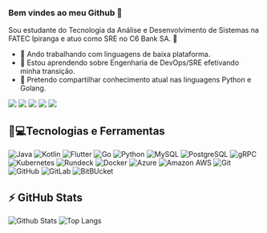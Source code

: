 ### Bem vindes ao meu Github 👋

Sou estudante do Tecnologia da Análise e Desenvolvimento de Sistemas na FATEC Ipiranga e atuo como SRE no C6 Bank SA. 🥇

- 🔭 Ando trabalhando com linguagens de baixa plataforma.
- 🌱 Estou aprendendo sobre Engenharia de DevOps/SRE efetivando minha transição.
- 🤝 Pretendo compartilhar conhecimento atual nas linguagens Python e Golang. 


[<img src="https://img.shields.io/badge/twitter-%231DA1F2.svg?&style=for-the-badge&logo=twitter&logoColor=white" />](https://twitter.com/lileangelo) [<img src="https://img.shields.io/badge/medium-%2312100E.svg?&style=for-the-badge&logo=medium&logoColor=white" />](https://medium.com/@liliane.angelomartins)  [<img src="https://img.shields.io/badge/linkedin-%230077B5.svg?&style=for-the-badge&logo=linkedin&logoColor=white" />](https://www.linkedin.com/in/liliane-angelo) [<img src = "https://img.shields.io/badge/instagram-%23E4405F.svg?&style=for-the-badge&logo=instagram&logoColor=white">](https://www.instagram.com/lilie.angelo/) [<img src = "https://img.shields.io/badge/facebook-%231877F2.svg?&style=for-the-badge&logo=facebook&logoColor=white">](https://www.facebook.com/Lilie.Martins)


## 🚀💻Tecnologias e Ferramentas

![Java](https://img.shields.io/badge/-Java-black?style=flat-square&logo=Java)
![Kotlin](https://img.shields.io/badge/-Kotlin-lilac?style=flat-square&logo=Kotlin)
![Flutter](https://img.shields.io/badge/-FLutter-blue?style=flat-square&logo=flutter)
![Go](https://img.shields.io/badge/-Go-blue?style=flat-square&logo=Go)
![Python](https://img.shields.io/badge/-Python-white?style=flat-square&logo=Python)
![MySQL](https://img.shields.io/badge/-MySQL-black?style=flat-square&logo=mysql)
![PostgreSQL](https://img.shields.io/badge/-PostgreSQL-336791?style=flat-square&logo=postgresql)
![gRPC](https://img.shields.io/badge/-gRPC-lilac?style=flat-square&logo=gRPC)
![Kubernetes](https://img.shields.io/badge/Kubernetes-white?style=flat-square&logo=kubernetes)
![Rundeck](https://img.shields.io/badge/Rundeck-white?style=flat-square&logo=rundeck)
![Docker](https://img.shields.io/badge/-Docker-black?style=flat-square&logo=docker)
![Azure](https://img.shields.io/badge/Microsoft%20Azure-232F3E?style=flat-square&logo=microsoft-azure)
![Amazon AWS](https://img.shields.io/badge/Amazon%20AWS-232F3E?style=flat-square&logo=amazon-aws)
![Git](https://img.shields.io/badge/-Git-black?style=flat-square&logo=git)
![GitHub](https://img.shields.io/badge/-GitHub-181717?style=flat-square&logo=github)
![GitLab](https://img.shields.io/badge/-GitLab-FCA121?style=flat-square&logo=gitlab)
![BitBUcket](https://img.shields.io/badge/-BitBucket-white?style=flat-square&logo=bitbucket)

## ⚡ GitHub Stats

![Github Stats](https://github-readme-stats.vercel.app/api?username=lilianeangelo&show_icons=true&count_private=true&show_icons=true&include_all_commits=true)
![Top Langs](https://github-readme-stats.vercel.app/api/top-langs/?username=lilianeangelo&hide=TeX&layout=compact)
